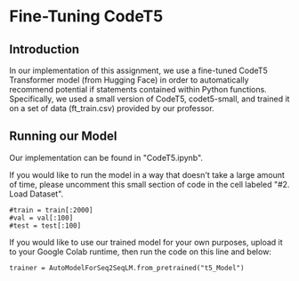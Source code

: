 # Fine-Tuning CodeT5

## Introduction

In our implementation of this assignment, we use a fine-tuned CodeT5 
Transformer model (from Hugging Face) in order to automatically recommend 
potential if statements contained within Python functions. Specifically, 
we used a small version of CodeT5, codet5-small, and trained it on a set 
of data (ft_train.csv) provided by our professor.

## Running our Model

Our implementation can be found in "CodeT5.ipynb".

If you would like to run the model in a way that doesn't take a large 
amount of time, please uncomment this small section of code in the cell
labeled "#2. Load Dataset".

```
#train = train[:2000]
#val = val[:100]
#test = test[:100]
```

If you would like to use our trained model for your own purposes, upload it to your Google Colab runtime, then run the code on this line and below:
```
trainer = AutoModelForSeq2SeqLM.from_pretrained("t5_Model")
```
